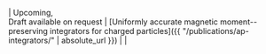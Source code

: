 | Upcoming, <br> Draft available on request | [Uniformly accurate magnetic moment--preserving integrators for charged particles]({{ "/publications/ap-integrators/" | absolute_url }}) | |
